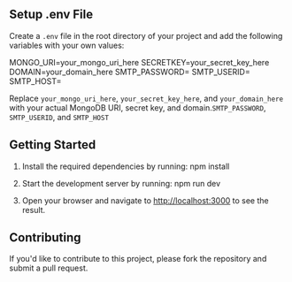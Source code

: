 
## Setup .env File
Create a `.env` file in the root directory of your project and add the following variables with your own values:

MONGO_URI=your_mongo_uri_here
SECRETKEY=your_secret_key_here
DOMAIN=your_domain_here
SMTP_PASSWORD=
SMTP_USERID=
SMTP_HOST=

Replace `your_mongo_uri_here`, `your_secret_key_here`, and `your_domain_here` with your actual MongoDB URI, secret key, and domain.`SMTP_PASSWORD`, `SMTP_USERID`, and `SMTP_HOST` 
## Getting Started
1. Install the required dependencies by running:
npm install


2. Start the development server by running:
npm run dev


3. Open your browser and navigate to [http://localhost:3000](http://localhost:3000) to see the result.

## Contributing
If you'd like to contribute to this project, please fork the repository and submit a pull request.


